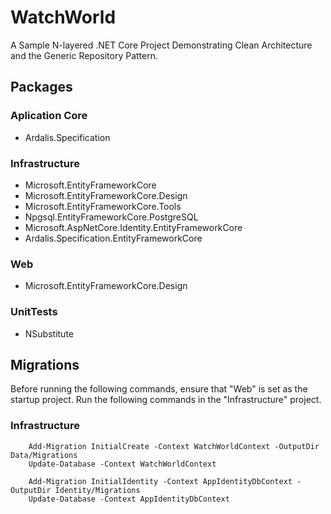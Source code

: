 # WatchWorld
A Sample N-layered .NET Core Project Demonstrating Clean Architecture and the Generic Repository Pattern.

## Packages

### Aplication Core
- Ardalis.Specification

### Infrastructure
- Microsoft.EntityFrameworkCore
- Microsoft.EntityFrameworkCore.Design
- Microsoft.EntityFrameworkCore.Tools
- Npgsql.EntityFrameworkCore.PostgreSQL
- Microsoft.AspNetCore.Identity.EntityFrameworkCore
- Ardalis.Specification.EntityFrameworkCore

### Web
- Microsoft.EntityFrameworkCore.Design

### UnitTests
- NSubstitute

## Migrations

Before running the following commands, ensure that "Web" is set as the startup project. Run the following commands in the "Infrastructure" project.

### Infrastructure

```
	Add-Migration InitialCreate -Context WatchWorldContext -OutputDir Data/Migrations
	Update-Database -Context WatchWorldContext

	Add-Migration InitialIdentity -Context AppIdentityDbContext -OutputDir Identity/Migrations
	Update-Database -Context AppIdentityDbContext
```